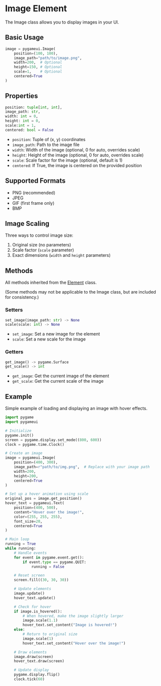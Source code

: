 # Image Element

The Image class allows you to display images in your UI.

## Basic Usage

```python
image = pygameui.Image(
    position=(100, 100),
    image_path="path/to/image.png",
    width=200,  # Optional
    height=150, # Optional
    scale=1,    # Optional
    centered=True
)
```

## Properties

```python
position: tuple[int, int],
image_path: str,
width: int = 0,
height: int = 0,
scale:int = 1,
centered: bool = False
```

- `position`: Tuple of (x, y) coordinates
- `image_path`: Path to the image file
- `width`: Width of the image (optional, 0 for auto, overrides scale)
- `height`: Height of the image (optional, 0 for auto, overrides scale)
- `scale`: Scale factor for the image (optional, default is 1)
- `centered`: If True, the image is centered on the provided position

## Supported Formats

- PNG (recommended)
- JPEG
- GIF (first frame only)
- BMP

## Image Scaling

Three ways to control image size:

1. Original size (no parameters)
2. Scale factor (`scale` parameter)
3. Exact dimensions (`width` and `height` parameters)

## Methods

All methods inherited from the [Element](element.md) class.

(Some methods may not be applicable to the Image class, but are included for consistency.)

### Setters

```python
set_image(image_path: str) -> None
scale(scale: int) -> None
```

- `set_image`: Set a new image for the element
- `scale`: Set a new scale for the image

### Getters

```python
get_image() -> pygame.Surface
get_scale() -> int
```

- `get_image`: Get the current image of the element
- `get_scale`: Get the current scale of the image

## Example

Simple example of loading and displaying an image with hover effects.

```python
import pygame
import pygameui

# Initialize
pygame.init()
screen = pygame.display.set_mode((800, 600))
clock = pygame.time.Clock()

# Create an image
image = pygameui.Image(
    position=(400, 300),
    image_path=r"path/to/img.png",  # Replace with your image path
    width=200,
    height=200,
    centered=True
)

# Set up a hover animation using scale
original_pos = image.get_position()
hover_text = pygameui.Text(
    position=(400, 500),
    content="Hover over the image!",
    color=(255, 255, 255),
    font_size=20,
    centered=True
)

# Main loop
running = True
while running:
    # Handle events
    for event in pygame.event.get():
        if event.type == pygame.QUIT:
            running = False

    # Reset screen
    screen.fill((30, 30, 30))

    # Update elements
    image.update()
    hover_text.update()

    # Check for hover
    if image.is_hovered():
        # When hovered, make the image slightly larger
        image.scale(1.1)
        hover_text.set_content("Image is hovered!")
    else:
        # Return to original size
        image.scale(1)
        hover_text.set_content("Hover over the image!")

    # Draw elements
    image.draw(screen)
    hover_text.draw(screen)

    # Update display
    pygame.display.flip()
    clock.tick(60)
```
